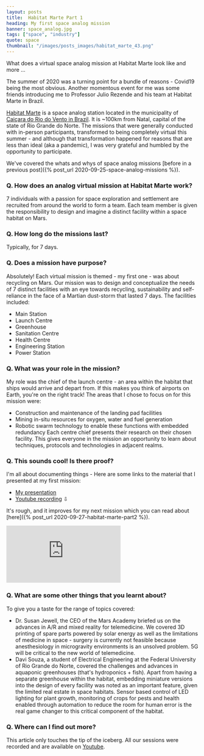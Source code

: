 ```yaml
---
layout: posts
title:  Habitat Marte Part 1
heading: My first space analog mission
banner: space_analog.jpg
tags: ["space", "industry"]
quote: space
thumbnail: "/images/posts_images/habitat_marte_43.png"
---
```

What does a virtual space analog mission at Habitat Marte look like and more ...
<!--more-->

The summer of 2020 was a turning point for a bundle of reasons - Covid19 being the most obvious. Another momentous event for me was some friends introducing me to Professor Julio Rezende and his team at Habitat Marte in Brazil. 

[Habitat Marte](<http://www.habitatmarte.com/>) is a space analog station located in the municipality of [Caiçara do Rio do Vento in Brazil](https://goo.gl/maps/fxbxGofz4tgraKVA6). It is ~100km from Natal, capital of the state of Rio Grande do Norte. The missions that were generally conducted with in-person participants, transformed to being completely virtual this summer - and although that transformation happened for reasons that are less than ideal (aka a pandemic), I was very grateful and humbled by the opportunity to participate. 

We've covered the whats and whys of space analog missions [before in a previous post]({% post_url 2020-09-25-space-analog-missions %}).

### Q. How does an analog virtual mission at Habitat Marte work?
<p><span class="image right"><img src="/images/posts_images/habitat_marte_43.png" alt="" /></span>7 individuals with a passion for space exploration and settlement are recruited from around the world to form a team. Each team member is given the responsibility to design and imagine a distinct facility within a space habitat on Mars. </p>

### Q. How long do the missions last?
Typically, for 7 days.

### Q. Does a mission have purpose?
Absolutely! Each virtual mission is themed - my first one - was about recycling on Mars. Our mission was to design and conceptualize the needs of 7 distinct facilities with an eye towards recycling, sustainability and self-reliance in the face of a Martian dust-storm that lasted 7 days. The facilities included:
* Main Station
* Launch Centre
* Greenhouse
* Sanitation Centre
* Health Centre
* Engineering Station
* Power Station

### Q. What was your role in the mission?
My role was the chief of the launch centre - an area within the habitat that ships would arrive and depart from. If this makes you think of airports on Earth, you're on the right track! The areas that I chose to focus on for this mission were:
* Construction and maintenance of the landing pad facilities
* Mining in-situ resources for oxygen, water and fuel generation
* Robotic swarm technology to enable these functions with embedded redundancy
Each centre chief presents their research on their chosen facility. This gives everyone in the mission an opportunity to learn about techniques, protocols and technologies in adjacent realms. 

### Q. This sounds cool! Is there proof?
I'm all about documenting things - Here are some links to the material that I presented at my first mission:
* [My presentation](https://drive.google.com/file/d/1pTrI9WQLP_bdtZDMExhG6S2QyblRRq3b/view?usp=sharing)
* [Youtube recording](https://www.youtube.com/watch?v=1kD_FpYEfxA)
&#8681;

It's rough, and it improves for my next mission which you can read about [here]({% post_url 2020-09-27-habitat-marte-part2 %}). 
<div class="youtube-container">
    <iframe class="youtube-iframe" src="https://www.youtube.com/embed/1kD_FpYEfxA" frameborder="0" allow="accelerometer; autoplay; clipboard-write; encrypted-media; gyroscope; picture-in-picture" allowfullscreen></iframe>
</div>


### Q. What are some other things that you learnt about?
To give you a taste for the range of topics covered:
* Dr. Susan Jewell, the CEO of the Mars Academy briefed us on the advances in A/R and mixed reality for telemedicine. We covered 3D printing of spare parts powered by solar energy as well as the limitations of medicine in space - surgery is currently not feasible because anesthesiology in microgravity environments is an unsolved problem. 5G will be critical to the new world of telemedicine. 
* Davi Souza, a student of Electrical Engineering at the Federal University of Rio Grande do Norte, covered the challenges and advances in aquaponic greenhouses (that's hydroponics + fish). Apart from having a separate greenhouse within the habitat, embedding miniature versions into the design of every facility was noted as an important feature, given the limited real estate in space habitats. Sensor based control of LED lighting for plant growth, monitoring of crops for pests and health enabled through automation to reduce the room for human error is the real game changer to this critical component of the habitat. 

### Q. Where can I find out more? 
This article only touches the tip of the iceberg. All our sessions were recorded and are available on [Youtube](https://www.youtube.com/HabitatMarte). 
